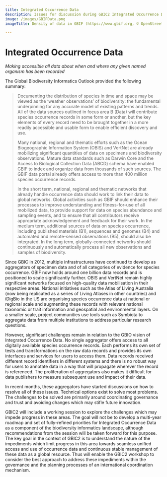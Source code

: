 ```yaml
---
title: Integrated Occurrence Data
description: Issues for discussion during GBIC2 Integrated Occurrence Data breakout
image: /images/GBIFData.png
imageTitle: Density of data in GBIF (https://www.gbif.org, © OpenStreetMap, GBIF)

---
```

# Integrated Occurrence Data

_Making accessible all data about when and where any given named organism has been recorded_

The Global Biodiversity Informatics Outlook provided the following summary:

> Documenting the distribution of species in time and space may be viewed as the ‘weather observations’ of biodiversity: the fundamental underpinning for any accurate model of existing patterns and trends. All of the data sources outlined in focus area B (Data) will contribute species occurrence records in some form or another, but the key elements of every record need to be brought together in a more readily accessible and usable form to enable efficient discovery and use.
>
> Many national, regional and thematic efforts such as the Ocean Biogeographic Information System (OBIS) and VertNet are already mobilizing significant quantities of data on specimens and biodiversity observations. Mature data standards such as Darwin Core and the Access to Biological Collection Data (ABCD) schema have enabled GBIF to index and organize data from thousands of such sources. The GBIF data portal already offers access to more than 400 million species occurrence records.
>
> In the short term, national, regional and thematic networks that already handle occurrence data should work to link their data to global networks. Global activities such as GBIF should enhance their processes to improve understanding and fitness-for-use of all mobilized data, to provide support for data on species abundance and sampling events, and to ensure that all contributors receive appropriate acknowledgement and feedback for their work. In the medium term, additional sources of data on species occurrence, including published materials (B1), sequences and genomes (B4) and automated and remote-sensed observations (B5), should also be integrated. In the long term, globally-connected networks should continuously and automatically process all new observations and samples of biodiversity.

Since GBIC in 2012, multiple infrastructures have continued to develop as aggregators of specimen data and of all categories of evidence for species occurrence.  GBIF now holds around one billion data records and is positioned to scale significantly further. OBIS and VertNet remain highly significant networks focused on high-quality data mobilisation in their respective areas. National initiatives such as the Atlas of Living Australia (now being replicated as a series of Living Atlases in other countries) and iDigBio in the US are organising species occurrence data at national or regional scale and augmenting these records with relevant national taxonomic or trait information and geospatial and environmental layers. On a smaller scale, project communities use tools such as Symbiota to aggregate data from multiple institutions to address particular research questions.

However, significant challenges remain in relation to the GBIO vision of Integrated Occurrence Data. No single aggregator offers access to all digitally available species occurrence records. Each performs its own set of tests and transformations on the raw data records and provides its own interfaces and services for users to access them. Data records received different record identifiers in different systems and there is no robust way for users to annotate data in a way that will propagate wherever the record is referenced. The proliferation of aggregators also makes it difficult for data publishers to measure subsequent use and impact of their data.

In recent months, these aggregators have started discussions on how to resolve all of these issues. Technical options exist to solve most problems. The challenges to be solved are primarily around coordinating governance and trust and avoiding changes which may stifle future innovation.

GBIC2 will include a working session to explore the challenges which may impede progress in these areas.  The goal will not be to develop a multi-year roadmap and set of fully-refined priorities for Integrated Occurrence Data as a component of the biodiversity informatics landscape, although recommendations from the session will be taken forward for this purpose.  The key goal in the context of GBIC2 is to understand the nature of the impediments which limit progress in this area towards seamless unified access and use of occurrence data and continuous stable management of these data as a global resource. Thus will enable the GBIC2 workshop to consider the best approach to address these impediments within the governance and the planning processes of an international coordination mechanism.

